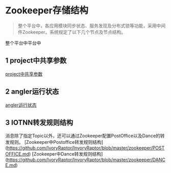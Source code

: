 # Zookeeper存储结构
>整个平台中，各应用模块同步状态、服务发现及分布式锁等功能，采用中间件Zookeeper。系统规定了以下几个节点及节点结构。

整个平台中平台中

## 1 project中共享参数

[project中共享参数](https://github.com/IvoryRaptor/InvoryRaptor/blob/master/zookeeper/PROJECT.md)

## 2 angler运行状态
[angler运行状态](https://github.com/IvoryRaptor/InvoryRaptor/blob/master/zookeeper/ANGLER.md)

## 3 IOTNN转发规则结构
消息除了指定Topic以外，还可以通过Zookeeper配置PostOffice以及Dance的转发规则。
[Zookeeper中Postoffice转发规则结构]
(https://github.com/IvoryRaptor/InvoryRaptor/blob/master/zookeeper/POSTOFFICE.md)
[Zookeeper中Dance转发规则结构]
(https://github.com/IvoryRaptor/InvoryRaptor/blob/master/zookeeper/DANCE.md)
